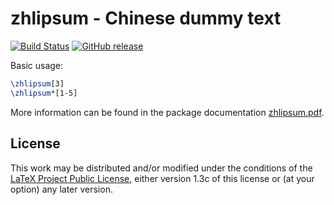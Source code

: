# zhlipsum - Chinese dummy text

[![Build Status](https://travis-ci.org/Stone-Zeng/zhlipsum.svg?branch=master)](https://travis-ci.org/Stone-Zeng/zhlipsum)
[![GitHub release](https://img.shields.io/github/release/Stone-Zeng/zhlipsum/all.svg)](https://github.com/Stone-Zeng/zhlipsum/releases/latest)

Basic usage:

```tex
\zhlipsum[3]
\zhlipsum*[1-5]
```

More information can be found in the package documentation 
[zhlipsum.pdf](https://github.com/Stone-Zeng/zhlipsum/releases/download/v0.3/zhlipsum.pdf).

## License

This work may be distributed and/or modified under the conditions of
the [LaTeX Project Public License](http://www.latex-project.org/lppl.txt),
either version 1.3c of this license or (at your option) any later
version.
